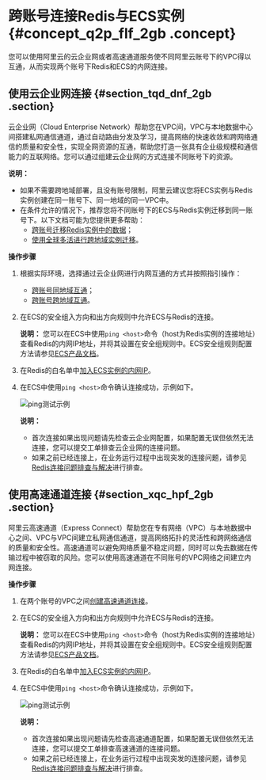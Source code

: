 # 跨账号连接Redis与ECS实例 {#concept_q2p_flf_2gb .concept}

您可以使用阿里云的云企业网或者高速通道服务使不同阿里云账号下的VPC得以互通，从而实现两个账号下Redis和ECS的内网连接。

## 使用云企业网连接 {#section_tqd_dnf_2gb .section}

云企业网（Cloud Enterprise Network）帮助您在VPC间，VPC与本地数据中心间搭建私网通信通道，通过自动路由分发及学习，提高网络的快速收敛和跨网络通信的质量和安全性，实现全网资源的互通，帮助您打造一张具有企业级规模和通信能力的互联网络。您可以通过组建云企业网的方式连接不同账号下的资源。

**说明：** 

-   如果不需要跨地域部署，且没有账号限制，阿里云建议您将ECS实例与Redis实例创建在同一账号下、同一地域的同一VPC中。
-   在条件允许的情况下，推荐您将不同账号下的ECS与Redis实例迁移到同一账号下。以下文档可能为您提供更多帮助：
    -   [跨账号迁移Redis实例中的数据](../../../../../cn.zh-CN/用户指南/迁移数据/云数据库Redis版之间迁移/使用redis-port跨账号迁移.md#)；
    -   [使用全球多活进行跨地域实例迁移](../../../../../cn.zh-CN/用户指南/迁移数据/云数据库Redis版之间迁移/使用全球多活进行跨地域实例迁移.md#)。

**操作步骤**

1.  根据实际环境，选择通过云企业网进行内网互通的方式并按照指引操作：
    -   [跨账号同地域互通](https://help.aliyun.com/document_detail/65901.html)；
    -   [跨账号跨地域互通](https://help.aliyun.com/document_detail/65936.html)。
2.  在ECS的安全组入方向和出方向规则中允许ECS与Redis的连接。

    **说明：** 您可以在ECS中使用`ping <host>`命令（host为Redis实例的连接地址）查看Redis的内网IP地址，并将其设置在安全组规则中。ECS安全组规则配置方法请参见[ECS产品文档](https://help.aliyun.com/document_detail/58309.html)。

3.  在Redis的白名单中[加入ECS实例的内网IP](../../../../../cn.zh-CN/用户指南/管理实例/设置IP白名单.md#)。
4.  在ECS中使用`ping <host>`命令确认连接成功，示例如下。

    ![ping测试示例](http://static-aliyun-doc.oss-cn-hangzhou.aliyuncs.com/assets/img/80706/154892728638517_zh-CN.png)

    **说明：** 

    -   首次连接如果出现问题请先检查云企业网配置，如果配置无误但依然无法连接，您可以提交工单排查云企业网的连接问题。
    -   如果之前已经连接上，在业务运行过程中出现突发的连接问题，请参见[Redis连接问题排查与解决](cn.zh-CN/常见问题/Redis连接问题排查与解决.md#)进行排查。

## 使用高速通道连接 {#section_xqc_hpf_2gb .section}

阿里云高速通道（Express Connect）帮助您在专有网络（VPC）与本地数据中心之间、VPC与VPC间建立私网通信通道，提高网络拓扑的灵活性和跨网络通信的质量和安全性。高速通道可以避免网络质量不稳定问题，同时可以免去数据在传输过程中被窃取的风险。您可以使用高速通道在不同账号的VPC网络之间建立内网连接。

**操作步骤**

1.  在两个账号的VPC之间[创建高速通道连接](https://help.aliyun.com/document_detail/44842.html)。
2.  在ECS的安全组入方向和出方向规则中允许ECS与Redis的连接。

    **说明：** 您可以在ECS中使用`ping <host>`命令（host为Redis实例的连接地址）查看Redis的内网IP地址，并将其设置在安全组规则中。ECS安全组规则配置方法请参见[ECS产品文档](https://help.aliyun.com/document_detail/58309.html)。

3.  在Redis的白名单中[加入ECS实例的内网IP](../../../../../cn.zh-CN/用户指南/管理实例/设置IP白名单.md#)。
4.  在ECS中使用`ping <host>`命令确认连接成功，示例如下。

    ![ping测试示例](http://static-aliyun-doc.oss-cn-hangzhou.aliyuncs.com/assets/img/80706/154892728638517_zh-CN.png)

    **说明：** 

    -   首次连接如果出现问题请先检查高速通道配置，如果配置无误但依然无法连接，您可以提交工单排查高速通道的连接问题。
    -   如果之前已经连接上，在业务运行过程中出现突发的连接问题，请参见[Redis连接问题排查与解决](cn.zh-CN/常见问题/Redis连接问题排查与解决.md#)进行排查。

